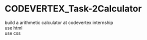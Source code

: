 # CODEVERTEX_Task-2Calculator
 build a arithmetic calculator at codevertex internship
 <br>
 use html
 <br>
 use css
 
